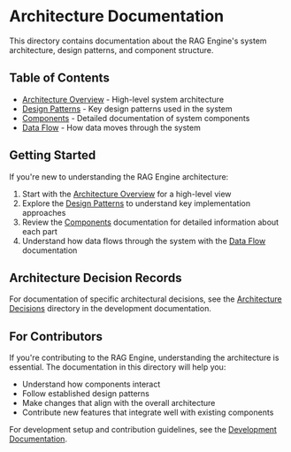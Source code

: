 # Architecture Documentation

This directory contains documentation about the RAG Engine's system architecture, design patterns, and component structure.

## Table of Contents

- [Architecture Overview](./overview.md) - High-level system architecture
- [Design Patterns](./design-patterns.md) - Key design patterns used in the system
- [Components](./components.md) - Detailed documentation of system components
- [Data Flow](./data-flow.md) - How data moves through the system

## Getting Started

If you're new to understanding the RAG Engine architecture:

1. Start with the [Architecture Overview](./overview.md) for a high-level view
2. Explore the [Design Patterns](./design-patterns.md) to understand key implementation approaches
3. Review the [Components](./components.md) documentation for detailed information about each part
4. Understand how data flows through the system with the [Data Flow](./data-flow.md) documentation

## Architecture Decision Records

For documentation of specific architectural decisions, see the [Architecture Decisions](../development/architecture-decisions/) directory in the development documentation.

## For Contributors

If you're contributing to the RAG Engine, understanding the architecture is essential. The documentation in this directory will help you:

- Understand how components interact
- Follow established design patterns
- Make changes that align with the overall architecture
- Contribute new features that integrate well with existing components

For development setup and contribution guidelines, see the [Development Documentation](../development/).